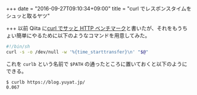 +++
date = "2016-09-27T09:10:34+09:00"
title = "curl でレスポンスタイムをシュッと取るヤツ"

+++
以前 Qiita に[curl でサッと HTTP ベンチマーク](http://qiita.com/yuya_takeyama/items/baf48a3f643e743a46b4)と書いたが、それをもうちょい簡単にやるために以下のようなコマンドを用意してみた。

```sh
#!/bin/sh
curl -s -o /dev/null -w '%{time_starttransfer}\n' "$@"
```

これを `curlb` という名前で `$PATH` の通ったところに置いておくと以下のようにできる。

```
$ curlb https://blog.yuyat.jp/
0.067
```
